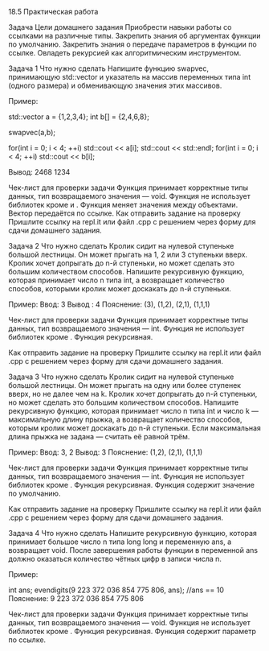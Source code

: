 18.5 Практическая работа

Задача
Цели домашнего задания
Приобрести навыки работы со ссылками на различные типы.
Закрепить знания об аргументах функции по умолчанию.
Закрепить знания о передаче параметров в функции по ссылке.
Овладеть рекурсией как алгоритмическим инструментом.

Задача 1 
Что нужно сделать
Напишите функцию swapvec, принимающую std::vector<int> и указатель на массив переменных
типа int (одного размера) и обменивающую значения этих массивов.

Пример:

std::vector<int> a = {1,2,3,4};
int b[] = {2,4,6,8};

swapvec(a,b);

for(int i = 0; i < 4; ++i)
   std::cout << a[i];
std::cout << std::endl;
for(int i = 0; i < 4; ++i)
   std::cout << b[i];

Вывод:
2468
1234

Чек-лист для проверки задачи
    Функция принимает корректные типы данных, тип возвращаемого значения — void.
    Функция не использует библиотек кроме <iostream> и <vector>.
    Функция меняет значения между объектами.
    Вектор передаётся по ссылке.
Как отправить задание на проверку
Пришлите ссылку на repl.it или файл .срр с решением через форму для сдачи домашнего задания.


Задача 2 
Что нужно сделать
Кролик сидит на нулевой ступеньке большой лестницы. Он может прыгать на 1, 2 или 3 ступеньки вверх.
Кролик хочет допрыгать до n-й ступеньки, но может сделать это большим количеством способов. 
Напишите рекурсивную функцию, которая принимает число n типа int, а возвращает количество способов,
которыми кролик может доскакать до n-й ступеньки. 

Пример:
Ввод: 3
Вывод : 4
Пояснение: (3), (1,2), (2,1), (1,1,1)

Чек-лист для проверки задачи
    Функция принимает корректные типы данных, тип возвращаемого значения —  int.
    Функция не использует библиотек кроме <iostream>.
    Функция рекурсивная.

Как отправить задание на проверку
Пришлите ссылку на repl.it или файл .срр с решением через форму для сдачи домашнего задания.

Задача 3 
Что нужно сделать
Кролик сидит на нулевой ступеньке большой лестницы. Он может прыгать на одну или более ступенек вверх,
но не далее чем на k. Кролик хочет допрыгать до n-й ступеньки, но может сделать это большим количеством способов. 
Напишите рекурсивную функцию, которая принимает число n типа int и число k — максимальную длину прыжка, а возвращает
количество способов, которым кролик может доскакать до n-й ступеньки.
Если максимальная длина прыжка не задана — считать её равной трём.

Пример:
Ввод: 3, 2
Вывод: 3
Пояснение: (1,2), (2,1), (1,1,1)

Чек-лист для проверки задачи
    Функция принимает корректные типы данных, тип возвращаемого значения —  int.
    Функция не использует библиотек кроме <iostream>.
    Функция рекурсивная.
    Функция содержит значение по умолчанию.

Как отправить задание на проверку
Пришлите ссылку на repl.it или файл .срр с решением через форму для сдачи домашнего задания.


Задача 4
Что нужно сделать
Напишите рекурсивную функцию, которая принимает большое число n типа long long и переменную ans,
а возвращает void. После завершения работы функции в переменной ans должно оказаться количество
чётных цифр в записи числа n. 

Пример:

int ans;
evendigits(9 223 372 036 854 775 806, ans);
//ans == 10
Пояснение: 9 223 372 036 854 775 806

Чек-лист для проверки задачи
    Функция принимает корректные типы данных, тип возвращаемого значения —  void.
    Функция не использует библиотек кроме <iostream>.
    Функция рекурсивная.
    Функция содержит параметр по ссылке.

